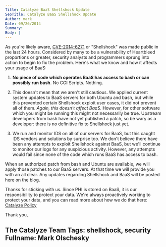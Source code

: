 ```yaml
---
Title: Catalyze BaaS Shellshock Update
SeoTitle: Catalyze BaaS Shellshock Update
Author: mark
Date: 09/26/2014
Summary: 
Body: |
---
```

As you're likely aware, [CVE-2014-6271](http://www.troyhunt.com/2014/09/everything-you-need-to-know-about.html) or "Shellshock" was made public in the last 24 hours. Considered by many to be a vulnerability of Heartbleed proportions or greater, security analysts and programmers sprung into action to begin to fix the problem. Here's what we know and how it affects your usage of BaaS:

1. **No piece of code which operates BaaS has access to bash or can possibly run bash.** No CGI Scripts. Nothing.

2. This doesn't mean that we aren't still cautious. We applied current system updates to BaaS servers for both Ubuntu and bash, but while this prevented certain Shellshock exploit user cases, it did not prevent all of them. *Again, this doesn't affect BaaS.* However, for other software which you might be running this might not necessarily be true. Upstream developers from bash have not yet published a patch, so be wary as a developer: there is no definitive fix to Shellshock just yet.

3. We run and monitor IDS on all of our servers for BaaS, but this caught IDS vendors and solutions by surprise too. We don't believe there have been any attempts to exploit Shellshock against BaaS, but we'll continue to monitor our logs for any suspicious activity. However, any attempts would fail since none of the code which runs BaaS has access to bash.


When an authorized patch from bash and Ubuntu are available, we will apply those patches to our BaaS servers. At that time we will provide you with an all clear. Any updates regarding Shellshock and BaaS will be posted here on the blog.


Thanks for sticking with us. Since PHI is stored on BaaS, it is our responsibility to protect your data. We're always proactively working to protect your data, and you can read more about how we do that here: [Catalyze Policy](https://catalyze.io/policy/)

Thank you, 

The Catalyze Team
Tags: shellshock, security
Fullname: Mark Olschesky
---
